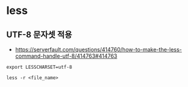 # less

## UTF-8 문자셋 적용

- https://serverfault.com/questions/414760/how-to-make-the-less-command-handle-utf-8/414763#414763

```shell
export LESSCHARSET=utf-8

less -r <file_name>
```